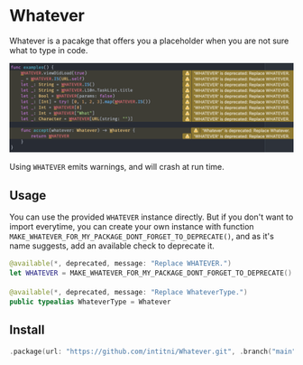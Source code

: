 # Whatever

Whatever is a pacakge that offers you a placeholder when you are not sure what to type in code.

![screenshot](https://github.com/intitni/Whatever/blob/main/screenshot.png)

Using `WHATEVER` emits warnings, and will crash at run time.

## Usage

You can use the provided `WHATEVER` instance directly. But if you don't want to import everytime, you can create your own instance with function `MAKE_WHATEVER_FOR_MY_PACKAGE_DONT_FORGET_TO_DEPRECATE()`, and as it's name suggests, add an available check to deprecate it.

```swift
@available(*, deprecated, message: "Replace WHATEVER.")
let WHATEVER = MAKE_WHATEVER_FOR_MY_PACKAGE_DONT_FORGET_TO_DEPRECATE()

@available(*, deprecated, message: "Replace WhateverType.")
public typealias WhateverType = Whatever
```

## Install

```swift
.package(url: "https://github.com/intitni/Whatever.git", .branch("main"))
```
